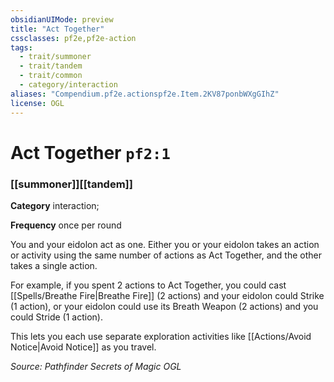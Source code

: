 ```yaml
---
obsidianUIMode: preview
title: "Act Together"
cssclasses: pf2e,pf2e-action
tags:
  - trait/summoner
  - trait/tandem
  - trait/common
  - category/interaction
aliases: "Compendium.pf2e.actionspf2e.Item.2KV87ponbWXgGIhZ"
license: OGL
---
```

# Act Together `pf2:1`

### [[summoner]][[tandem]]

**Category** interaction; 




**Frequency** once per round

You and your eidolon act as one. Either you or your eidolon takes an action or activity using the same number of actions as Act Together, and the other takes a single action.

For example, if you spent 2 actions to Act Together, you could cast [[Spells/Breathe Fire|Breathe Fire]] (2 actions) and your eidolon could Strike (1 action), or your eidolon could use its Breath Weapon (2 actions) and you could Stride (1 action).

This lets you each use separate exploration activities like [[Actions/Avoid Notice|Avoid Notice]] as you travel.

*Source: Pathfinder Secrets of Magic*
*OGL*